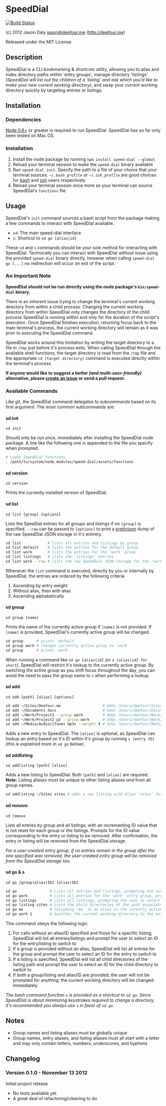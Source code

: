 # SpeedDial

[![Build Status](https://secure.travis-ci.org/deefour/SpeedDial.png)](http://travis-ci.org/deefour/SpeedDial)

(c) 2012 Jason Daly <jason@deefour.me> (http://deefour.me)

Released under the MIT License.

## Description

SpeedDial is a CLI bookmarking & shortcuts utility, allowing you to alias and index directory paths within 'entry groups', manage directory 'listings' *(SpeedDial will list out the children of a 'listing' and ask which you'd like to make your new current working directory)*, and swap your current working directory quickly by targeting entries or listings.

## Installation

### Dependencies

[Node 0.6+](http://nodejs.org/) or greater is required to run SpeedDial. SpeedDial has so far only been tested on Mac OS.

### Installation

 1. Install the node package by running `npm install speed-dial --global`
 2. Reload your terminal session to make the `speed-dial` binary available
 3. Run `speed-dial init`. Specify the path to a file of your choice that your terminal sources. `~/.bash_profile` or `~/.zsh_profile` are good choices for [bash](http://www.gnu.org/software/bash/) and [zsh](http://www.zsh.org/) users respectively
 4. Reload your terminal session once more so your terminal can source SpeedDial's `functions` file

## Usage

SpeedDial's `init` command sources a bash script from the package making a few commands to interact with SpeedDial available.

 - `sd`: The main speed-dial interface
 - `s`: Shortcut to `sd go [alias|id]`

These `sd` and `s` commands should be your sole method for interacting with SpeedDial. Technically you can interact with SpeedDial without issue using the provided `speed-dial` binary directly, however when calling `speed-dial go [...]` no redirection will occur on exit of the script.

### An Important Note

**SpeedDial should not be run directly using the node package's `bin/speed-dial` binary.**

There is an inherent issue trying to change the terminal's current working directory from within a child process. Changing the current working directory from within SpeedDial only changes the directory of the child process SpeedDial is running within and only for the duration of the script's execution. Once SpeedDial finishes execution, returning focus back to the main terminal's process, the current working directory will remain as it was prior to executing the SpeedDial command.

SpeedDial works around this limitation by writing the target directory to a file in `/tmp` just before it's process exits. When calling SpeedDial through the available shell functions, the target directory is read from the `/tmp` file and the appropriate `cd [target directory]` command is executed directly within the terminal's process.

**If anyone would like to suggest a better *(and multi-user-friendly)* alternative, please [create an issue](https://github.com/deefour/SpeedDial/issues/new) or send a pull request.**

### Available Commands

Like git, the SpeedDial command delegates to subcommands based on its first argument. The most common subcommands are:

#### sd init

`sd init`

Should only be run once, immediately after installing the SpeedDial node package. A line like the following one is appended to the file you specify when prompted.

```bash
# Loads SpeedDial functions
. /path/to/system/node_modules/speed-dial/assets/functions
```

#### sd version

`sd version`

Prints the currently installed version of SpeedDial.

#### sd list

`sd list [group] [options]`

Lists the SpeeDial entries for all groups and listings if no `[group]` is specified. `--raw` can be passed to `[options]` to print a [prettyjson](https://github.com/rafeca/prettyjson) dump of the raw SpeedDial JSON storage in it's entirety.

```bash
sd list            # lists all entries and listings by group
sd list default    # lists the entries for the default group
sd list work       # lists the entries for the 'work' group
sd list listings   # lists the 'listings' entries
sd list work --raw # lists the raw SpeedDial JSON storage for the 'work' group
```

Whenever the `list` command is executed, directly by you or internally by SpeedDial, the entries are ordered by the following criteria

 1. Ascending by entry weight
 2. Without alias, then *with* alias
 3. Ascending alphabetically

#### sd group

`sd group [name]`

Prints the name of the currently active group if `[name]` is not provided. If `[name]` *is* provided, SpeedDial's currently active group will be changed.

```bash
sd group      # prints 'default'
sd group work # changes currently active group to 'work'
sd group      # prints 'work'
```

When running a command like `sd go [alias|id]` *(or `s [alias|id] for short`)*, SpeedDial will restrict it's lookup to the currently active group. By switching the active group as you shift focus throughout the day, you can avoid the need to pass the group name to `s` when performing a lookup.

#### sd add

`sd add [path] [alias] [options]`

```bash
sd add ~/Sites/Deefour.me                   # Adds /Users/deefour/Sites/Deefour.me to the currently active group with no alias
sd add ~/Documents docs                     # Adds /Users/deefour/Documents to the currently active group with alias 'docs'
sd add ~/Work/Project1 --group work         # Adds /Users/deefour/Work/Project1 to the 'work' group with no alias
sd add ~/Work/Project2 p2 --group work      # Adds /Users/deefour/Work/Project2 to the 'work' group with alias 'p2'
sd add ~/Media/Audio/iTunes mp3s --weight 4 # Adds /Users/deefour/Media/Audio/iTunes to the currently active group with a weight of 4
```

Adds a new entry to SpeedDial. The `[alias]` is optional, as SpeedDial can lookup an entry based on it's ID within it's group by running `s [entry ID]` *(this is explained more in `sd go` below)*.

#### sd addlisting

`sd addlisting [path] [alias]`

Adds a new listing to SpeedDial. Both `[path]` and `[alias]` are required. **Note:** Listing aliases must be unique to other listing aliases *and* from all group names.

```bash
sd addlisting ~/Sites sites # adds a new listing with alias 'sites' for path '/Users/deefour/Sites`
```

#### sd remove

`sd remove`

Lists all entries by group and all listings, with an incrementing ID value that is not reset for each group or the listings. Prompts for the ID value corresponding to the entry or listing to be removed. After confirmation, the entry or listing will be removed from the SpeedDial storage.

*For a user-created entry group, if no entries remain in the group after the one specified was removed, the user-created entry group will be removed from the SpeedDial storage too.*

#### sd go & s

`sd go [group|alias|ID] [alias|ID]`

```bash
sd go               # Lists all entries and listings, prompting the user to select one
sd go work          # Lists all entries for the 'work' entry group, prompting the user to select one
sd go listings      # Lists all listings, prompting the user to select one
sd go listing sites # Lists the child directories of the path associated with the 'sites' alias listing, prompting the user to select one
sd go me            # (Assuming 'me' is an alias in the curently active group) Switches the current working directory to the path associated with the 'me' alias in the currently active group
sd go work 1        # Switches the current working directory to the entry associated with ID '1' in the 'work' entry group
```

This command obeys the following logic

 1. For calls without an alias/ID specified and those for a specific listing, SpeedDial will list all entries/listings and prompt the user to select an ID for the entry/listing to switch to
 2. If a group is provided without an alias, SpeedDial will list all entries for the group and prompt the user to select an ID for the entry to switch to
 3. If a listing is specified, SpeedDial will list all child directories of the listing path and prompt the user to select an ID for the child directory to switch to
 4. If both a group/listing and alias/ID are provided, the user will not be prompted for anything; the current working directory will be changed immediately

*The bash command function `s` is provided as a shortcut to `sd go`. Since SpeedDial is about minimizing keystrokes required to change a directory, it's recommended you always use `s` in favor of `sd go`.*

## Notes

- Group names and listing aliases must be globally unique
- Group names, entry aliases, and listing aliases must all start with a letter and may only contain letters, numbers, underscores, and hyphens

## Changelog

### Version 0.1.0 - November 13 2012

Initial project release

- No tests available yet
- A great deal of refactoring/cleaning to do